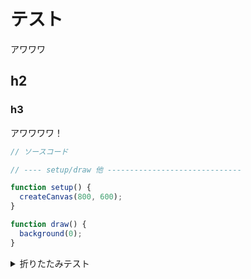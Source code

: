 # テスト

アワワワ

## h2
### h3

アワワワワ！

```javascript
// ソースコード

// ---- setup/draw 他 ------------------------------

function setup() {
  createCanvas(800, 600);
}

function draw() {
  background(0);
}
```

<details>
<summary>折りたたみテスト</summary>

```javascript
function setup() {
  createCanvas(800, 600);
}

function draw() {
  background(0);
}
```

</details>
